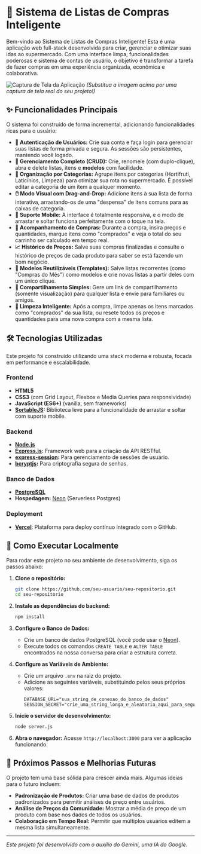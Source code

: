# 🛒 Sistema de Listas de Compras Inteligente

Bem-vindo ao Sistema de Listas de Compras Inteligente! Esta é uma aplicação web full-stack desenvolvida para criar, gerenciar e otimizar suas idas ao supermercado. Com uma interface limpa, funcionalidades poderosas e sistema de contas de usuário, o objetivo é transformar a tarefa de fazer compras em uma experiência organizada, econômica e colaborativa.

![Captura de Tela da Aplicação](https://via.placeholder.com/800x450.png?text=Insira+um+print+da+sua+aplicação+aqui)
*(Substitua a imagem acima por uma captura de tela real do seu projeto!)*

## ✨ Funcionalidades Principais

O sistema foi construído de forma incremental, adicionando funcionalidades ricas para o usuário:

*   **🔐 Autenticação de Usuários:** Crie sua conta e faça login para gerenciar suas listas de forma privada e segura. As sessões são persistentes, mantendo você logado.
*   **📝 Gerenciamento Completo (CRUD):** Crie, renomeie (com duplo-clique), abra e delete listas, itens e **modelos** com facilidade.
*   **📂 Organização por Categorias:** Agrupe itens por categorias (Hortifruti, Laticínios, Limpeza) para otimizar sua rota no supermercado. É possível editar a categoria de um item a qualquer momento.
*   **🖱️ Modo Visual com Drag-and-Drop:** Adicione itens à sua lista de forma interativa, arrastando-os de uma "despensa" de itens comuns para as caixas de categoria.
*   **📱 Suporte Mobile:** A interface é totalmente responsiva, e o modo de arrastar e soltar funciona perfeitamente com o toque na tela.
*   **💸 Acompanhamento de Compras:** Durante a compra, insira preços e quantidades, marque itens como "comprados" e veja o total do seu carrinho ser calculado em tempo real.
*   **📈 Histórico de Preços:** Salve suas compras finalizadas e consulte o histórico de preços de cada produto para saber se está fazendo um bom negócio.
*   **🔄 Modelos Reutilizáveis (Templates):** Salve listas recorrentes (como "Compras do Mês") como modelos e crie novas listas a partir deles com um único clique.
*   **🔗 Compartilhamento Simples:** Gere um link de compartilhamento (somente visualização) para qualquer lista e envie para familiares ou amigos.
*   **🧹 Limpeza Inteligente:** Após a compra, limpe apenas os itens marcados como "comprados" da sua lista, ou resete todos os preços e quantidades para uma nova compra com a mesma lista.

## 🛠️ Tecnologias Utilizadas

Este projeto foi construído utilizando uma stack moderna e robusta, focada em performance e escalabilidade.

### **Frontend**
*   **HTML5**
*   **CSS3** (com Grid Layout, Flexbox e Media Queries para responsividade)
*   **JavaScript (ES6+)** (vanilla, sem frameworks)
*   **[SortableJS](https://github.com/SortableJS/Sortable):** Biblioteca leve para a funcionalidade de arrastar e soltar com suporte mobile.

### **Backend**
*   **[Node.js](https://nodejs.org/)**
*   **[Express.js](https://expressjs.com/):** Framework web para a criação da API RESTful.
*   **[express-session](https://github.com/expressjs/session):** Para gerenciamento de sessões de usuário.
*   **[bcryptjs](https://github.com/dcodeIO/bcrypt.js):** Para criptografia segura de senhas.

### **Banco de Dados**
*   **[PostgreSQL](https://www.postgresql.org/)**
*   **Hospedagem:** [Neon](https://neon.tech/) (Serverless Postgres)

### **Deployment**
*   **[Vercel](https://vercel.com/)**: Plataforma para deploy contínuo integrado com o GitHub.

## 🚀 Como Executar Localmente

Para rodar este projeto no seu ambiente de desenvolvimento, siga os passos abaixo:

1.  **Clone o repositório:**
    ```bash
    git clone https://github.com/seu-usuario/seu-repositorio.git
    cd seu-repositorio
    ```

2.  **Instale as dependências do backend:**
    ```bash
    npm install
    ```

3.  **Configure o Banco de Dados:**
    *   Crie um banco de dados PostgreSQL (você pode usar o [Neon](https://neon.tech/)).
    *   Execute todos os comandos `CREATE TABLE` e `ALTER TABLE` encontrados na nossa conversa para criar a estrutura correta.

4.  **Configure as Variáveis de Ambiente:**
    *   Crie um arquivo `.env` na raiz do projeto.
    *   Adicione as seguintes variáveis, substituindo pelos seus próprios valores:
        ```env
        DATABASE_URL="sua_string_de_conexao_do_banco_de_dados"
        SESSION_SECRET="crie_uma_string_longa_e_aleatoria_aqui_para_seguranca"
        ```

5.  **Inicie o servidor de desenvolvimento:**
    ```bash
    node server.js
    ```

6.  **Abra o navegador:**
    Acesse `http://localhost:3000` para ver a aplicação funcionando.

## 🔮 Próximos Passos e Melhorias Futuras

O projeto tem uma base sólida para crescer ainda mais. Algumas ideias para o futuro incluem:
*   **Padronização de Produtos:** Criar uma base de dados de produtos padronizados para permitir análises de preço entre usuários.
*   **Análise de Preços da Comunidade:** Mostrar a média de preço de um produto com base nos dados de todos os usuários.
*   **Colaboração em Tempo Real:** Permitir que múltiplos usuários editem a mesma lista simultaneamente.

---
_Este projeto foi desenvolvido com o auxílio do Gemini, uma IA do Google._
